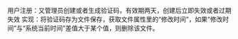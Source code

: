 用户注册：又管理员创建或者生成验证码，有效期两天，创建后立即失效或者过期失效
实现：将验证码存为文件保存，获取文件属性里的“修改时间”，如果“修改时间”与“系统当前时间”差值大于某个值，则删除该文件。
